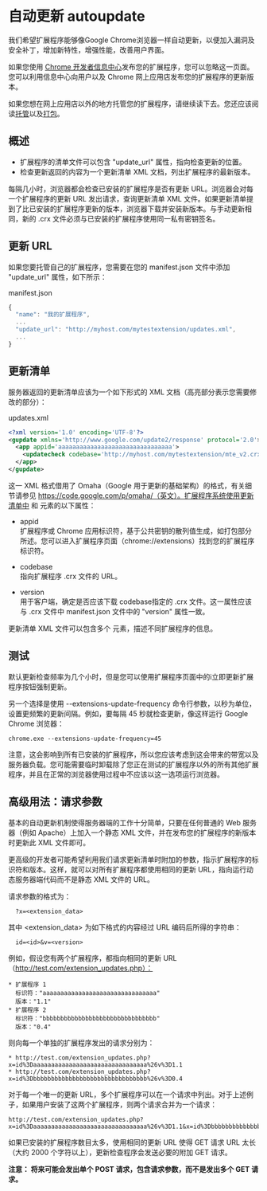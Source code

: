 # 自动更新 autoupdate

我们希望扩展程序能够像Google Chrome浏览器一样自动更新，以便加入漏洞及安全补丁，增加新特性，增强性能，改善用户界面。

如果您使用 [Chrome 开发者信息中心](https://chrome.google.com/webstore/developer/dashboard)发布您的扩展程序，您可以忽略这一页面。您可以利用信息中心向用户以及 Chrome 网上应用店发布您的扩展程序的更新版本。

如果您想在网上应用店以外的地方托管您的扩展程序，请继续读下去。您还应该阅读[托管](http://developer.chrome.com/extensions/hosting.html)以及[打包](http://developer.chrome.com/extensions/packaging.html)。

## 概述

* 扩展程序的清单文件可以包含 "update_url" 属性，指向检查更新的位置。
* 检查更新返回的内容为一个更新清单 XML 文档，列出扩展程序的最新版本。

每隔几小时，浏览器都会检查已安装的扩展程序是否有更新 URL。浏览器会对每一个扩展程序的更新 URL 发出请求，查询更新清单 XML 文件。如果更新清单提到了比已安装的扩展程序更新的版本，浏览器下载并安装新版本。与手动更新相同，新的 .crx 文件必须与已安装的扩展程序使用同一私有密钥签名。

## 更新 URL

如果您要托管自己的扩展程序，您需要在您的 manifest.json 文件中添加 "update_url" 属性，如下所示：

manifest.json

```js
{
  "name": "我的扩展程序",
  ...
  "update_url": "http://myhost.com/mytestextension/updates.xml",
  ...
}
```


## 更新清单

服务器返回的更新清单应该为一个如下形式的 XML 文档（高亮部分表示您需要修改的部分）：

updates.xml

```xml
<?xml version='1.0' encoding='UTF-8'?>
<gupdate xmlns='http://www.google.com/update2/response' protocol='2.0'>
  <app appid='aaaaaaaaaaaaaaaaaaaaaaaaaaaaaaaa'>
    <updatecheck codebase='http://myhost.com/mytestextension/mte_v2.crx' version='2.0' />
  </app>
</gupdate>
```

这一 XML 格式借用了 Omaha（Google 用于更新的基础架构）的格式，有关细节请参见 https://code.google.com/p/omaha/（英文）。扩展程序系统使用更新清单中 <app> 和 <updatecheck> 元素的以下属性：

* appid  
  扩展程序或 Chrome 应用标识符，基于公共密钥的散列值生成，如打包部分所述。您可以进入扩展程序页面（chrome://extensions）找到您的扩展程序标识符。

* codebase  
指向扩展程序 .crx 文件的 URL。

* version  
  用于客户端，确定是否应该下载 codebase指定的 .crx 文件。这一属性应该与 .crx 文件中 manifest.json 文件中的 "version" 属性一致。

更新清单 XML 文件可以包含多个 <app> 元素，描述不同扩展程序的信息。

## 测试

默认更新检查频率为几个小时，但是您可以使用扩展程序页面中的i立即更新扩展程序按钮强制更新。

另一个选择是使用 --extensions-update-frequency 命令行参数，以秒为单位，设置更频繁的更新间隔。例如，要每隔 45 秒就检查更新，像这样运行 Google Chrome 浏览器：

```
chrome.exe --extensions-update-frequency=45
```

注意，这会影响到所有已安装的扩展程序，所以您应该考虑到这会带来的带宽以及服务器负载。您可能需要临时卸载除了您正在测试的扩展程序以外的所有其他扩展程序，并且在正常的浏览器使用过程中不应该以这一选项运行浏览器。

## 高级用法：请求参数

基本的自动更新机制使得服务器端的工作十分简单，只要在任何普通的 Web 服务器（例如 Apache）上加入一个静态 XML 文件，并在发布您的扩展程序的新版本时更新此 XML 文件即可。

更高级的开发者可能希望利用我们请求更新清单时附加的参数，指示扩展程序的标识符和版本。这样，就可以对所有扩展程序都使用相同的更新 URL，指向运行动态服务器端代码而不是静态 XML 文件的 URL。

请求参数的格式为：

```
  ?x=<extension_data>
```

其中 <extension_data> 为如下格式的内容经过 URL 编码后所得的字符串：

```
  id=<id>&v=<version>
```

例如，假设您有两个扩展程序，都指向相同的更新 URL（http://test.com/extension_updates.php）：

	* 扩展程序 1
	  标识符："aaaaaaaaaaaaaaaaaaaaaaaaaaaaaaaa"
	  版本："1.1"
	* 扩展程序 2
	  标识符："bbbbbbbbbbbbbbbbbbbbbbbbbbbbbbbb"
	  版本："0.4"

则向每一个单独的扩展程序发出的请求分别为：

	* http://test.com/extension_updates.php?x=id%3Daaaaaaaaaaaaaaaaaaaaaaaaaaaaaaaa%26v%3D1.1
	* http://test.com/extension_updates.php?x=id%3Dbbbbbbbbbbbbbbbbbbbbbbbbbbbbbbbb%26v%3D0.4


对于每一个唯一的更新 URL，多个扩展程序可以在一个请求中列出。对于上述例子，如果用户安装了这两个扩展程序，则两个请求合并为一个请求：

``` 
http://test.com/extension_updates.php?x=id%3Daaaaaaaaaaaaaaaaaaaaaaaaaaaaaaaa%26v%3D1.1&x=id%3Dbbbbbbbbbbbbbbbbbbbbbbbbbbbbbbbb%26v%3D0.4
```

如果已安装的扩展程序数目太多，使用相同的更新 URL 使得 GET 请求 URL 太长（大约 2000 个字符以上），更新检查程序会发送必要的附加 GET 请求。

**注意： 将来可能会发出单个 POST 请求，包含请求参数，而不是发出多个 GET 请求。**


